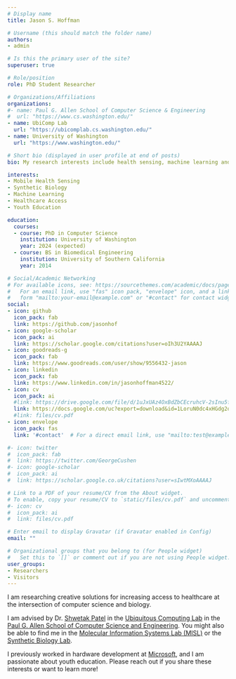```yaml
---
# Display name
title: Jason S. Hoffman

# Username (this should match the folder name)
authors:
- admin

# Is this the primary user of the site?
superuser: true

# Role/position
role: PhD Student Researcher

# Organizations/Affiliations
organizations:
#- name: Paul G. Allen School of Computer Science & Engineering
#  url: "https://www.cs.washington.edu/"
- name: UbiComp Lab
  url: "https://ubicomplab.cs.washington.edu/"
- name: University of Washington
  url: "https://www.washington.edu/"

# Short bio (displayed in user profile at end of posts)
bio: My research interests include health sensing, machine learning and healthcare access.

interests:
- Mobile Health Sensing
- Synthetic Biology
- Machine Learning
- Healthcare Access
- Youth Education

education:
  courses:
  - course: PhD in Computer Science
    institution: University of Washington
    year: 2024 (expected)
  - course: BS in Biomedical Engineering
    institution: University of Southern California
    year: 2014

# Social/Academic Networking
# For available icons, see: https://sourcethemes.com/academic/docs/page-builder/#icons
#   For an email link, use "fas" icon pack, "envelope" icon, and a link in the
#   form "mailto:your-email@example.com" or "#contact" for contact widget.
social:
- icon: github
  icon_pack: fab
  link: https://github.com/jasonhof
- icon: google-scholar
  icon_pack: ai
  link: https://scholar.google.com/citations?user=oIh3U2YAAAAJ
- icon: goodreads-g
  icon_pack: fab
  link: https://www.goodreads.com/user/show/9556432-jason
- icon: linkedin
  icon_pack: fab
  link: https://www.linkedin.com/in/jasonhoffman4522/
- icon: cv
  icon_pack: ai
  #link: https://drive.google.com/file/d/1uJxUAz4OxBdZbCEcruhcV-2sInu5fW22/view?usp=sharing
  link: https://docs.google.com/uc?export=download&id=1LoruN0dc4xHGdg2obeEvFAiGeFewol_O
  #link: files/cv.pdf
- icon: envelope
  icon_pack: fas
  link: '#contact'  # For a direct email link, use "mailto:test@example.org".

#- icon: twitter
#  icon_pack: fab
#  link: https://twitter.com/GeorgeCushen
#- icon: google-scholar
#  icon_pack: ai
#  link: https://scholar.google.co.uk/citations?user=sIwtMXoAAAAJ

# Link to a PDF of your resume/CV from the About widget.
# To enable, copy your resume/CV to `static/files/cv.pdf` and uncomment the lines below.
#- icon: cv
#  icon_pack: ai
#  link: files/cv.pdf

# Enter email to display Gravatar (if Gravatar enabled in Config)
email: ""

# Organizational groups that you belong to (for People widget)
#   Set this to `[]` or comment out if you are not using People widget.
user_groups:
- Researchers
- Visitors
---
```


I am researching creative solutions for increasing access to healthcare at the intersection of computer science and biology.

I am advised by Dr. [Shwetak Patel](https://homes.cs.washington.edu/~shwetak/) in the [Ubiquitous Computing Lab](https://ubicomplab.cs.washington.edu/) in the [Paul G. Allen School of Computer Science and Engineering](https://www.cs.washington.edu/).  You might also be able to find me in the [Molecular Information Systems Lab (MISL)](https://misl.cs.washington.edu/) or the [Synthetic Biology Lab](https://www.seeliglab.org/).

I previously worked in hardware development at [Microsoft](https://www.microsoft.com/en-us/), and I am passionate about youth education.  Please reach out if you share these interests or want to learn more!
